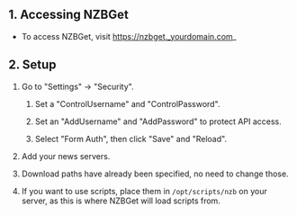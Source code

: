 ## 1. Accessing NZBGet

- To access NZBGet, visit https://nzbget._yourdomain.com_

## 2. Setup

1. Go to "Settings" -> "Security". 
    1. Set a "ControlUsername" and "ControlPassword".

    1. Set an "AddUsername" and "AddPassword" to protect API access. 

    1. Select "Form Auth", then click "Save" and "Reload".

1. Add your news servers.

1. Download paths have already been specified, no need to change those.

1. If you want to use scripts, place them in `/opt/scripts/nzb` on your server, as this is where NZBGet will load scripts from.